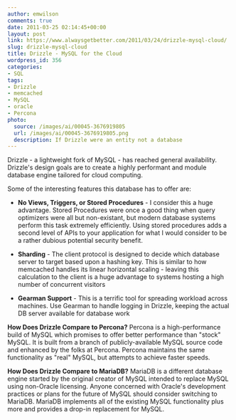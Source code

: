 ```yaml
---
author: emwilson
comments: true
date: 2011-03-25 02:14:45+00:00
layout: post
link: https://www.alwaysgetbetter.com/2011/03/24/drizzle-mysql-cloud/
slug: drizzle-mysql-cloud
title: Drizzle - MySQL for the Cloud
wordpress_id: 356
categories:
- SQL
tags:
- Drizzle
- memcached
- MySQL
- oracle
- Percona
photo:
  source: /images/ai/00045-3676919805
  url: /images/ai/00045-3676919805.png
  description: If Drizzle were an entity not a database
---
```


Drizzle - a lightweight fork of MySQL - has reached general availability. Drizzle's design goals are to create a highly performant and module database engine tailored for cloud computing.

Some of the interesting features this database has to offer are:





  * **No Views, Triggers, or Stored Procedures** - I consider this a huge advantage. Stored Procedures were once a good thing when query optimizers were all but non-existant, but modern database systems perform this task extremely efficiently. Using stored procedures adds a second level of APIs to your application for what I would consider to be a rather dubious potential security benefit.


  * **Sharding** - The client protocol is designed to decide which database server to target based upon a hashing key. This is similar to how memcached handles its linear horizontal scaling - leaving this calculation to the client is a huge advantage to systems hosting a high number of concurrent visitors


  * **Gearman Support** - This is a terrific tool for spreading workload across machines. Use Gearman to handle logging in Drizzle, keeping the actual DB server available for database work



**How Does Drizzle Compare to Percona?**
Percona is a high-performance build of MySQL which promises to offer better performance than "stock" MySQL. It is built from a branch of publicly-available MySQL source code and enhanced by the folks at Percona. Percona maintains the same functionality as "real" MySQL, but attempts to achieve faster speeds.

**How Does Drizzle Compare to MariaDB?**
MariaDB is a different database engine started by the original creator of MySQL intended to replace MySQL using non-Oracle licensing. Anyone concerned with Oracle's development practices or plans for the future of MySQL should consider switching to MariaDB. MariaDB implements all of the existing MySQL functionality plus more and provides a drop-in replacement for MySQL.
